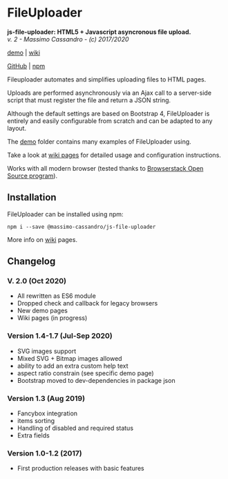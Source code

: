 # FileUploader

**js-file-uploader: HTML5 + Javascript asyncronous file upload.**  
*v. 2 - Massimo Cassandro - (c) 2017/2020*

[demo](https://massimo-cassandro.github.io/js-file-uploader/demo/)
|
[wiki](https://github.com/massimo-cassandro/js-file-uploader/wiki)

[GitHub](https://github.com/massimo-cassandro/js-file-uploader)
|
[npm](https://www.npmjs.com/package/@massimo-cassandro/js-file-uploader)

Fileuploader automates and simplifies uploading files to HTML pages.

Uploads are performed asynchronously via an Ajax call to a server-side script that must register the file and return a JSON string.

Although the default settings are based on Bootstrap 4, FileUploader is entirely and easily configurable from scratch and can be adapted to any layout.

The [demo](https://massimo-cassandro.github.io/js-file-uploader/demo/) folder contains many examples of FileUploader using.

Take a look at [wiki pages](https://github.com/massimo-cassandro/js-file-uploader/wiki) for detailed usage and configuration instructions.

Works with all modern browser (tested thanks to [Browserstack Open Source program](https://www.browserstack.com/open-source)).

## Installation

FileUploader can be installed using npm:

```
npm i --save @massimo-cassandro/js-file-uploader
```

More info on [wiki](https://github.com/massimo-cassandro/js-file-uploader/wiki) pages.


## Changelog

### V. 2.0 (Oct 2020)
* All rewritten as ES6 module
* Dropped check and callback for legacy browsers
* New demo pages
* Wiki pages (in progress)

### Version 1.4-1.7 (Jul-Sep 2020) 
* SVG images support
* Mixed SVG + Bitmap images allowed
* ability to add an extra custom help text
* aspect ratio constrain (see specific demo page)
* Bootstrap moved to dev-dependencies in package json

### Version 1.3 (Aug 2019)
* Fancybox integration
* items sorting
* Handling of disabled and required status
* Extra fields

### Version 1.0-1.2 (2017)
* First production releases with basic features
